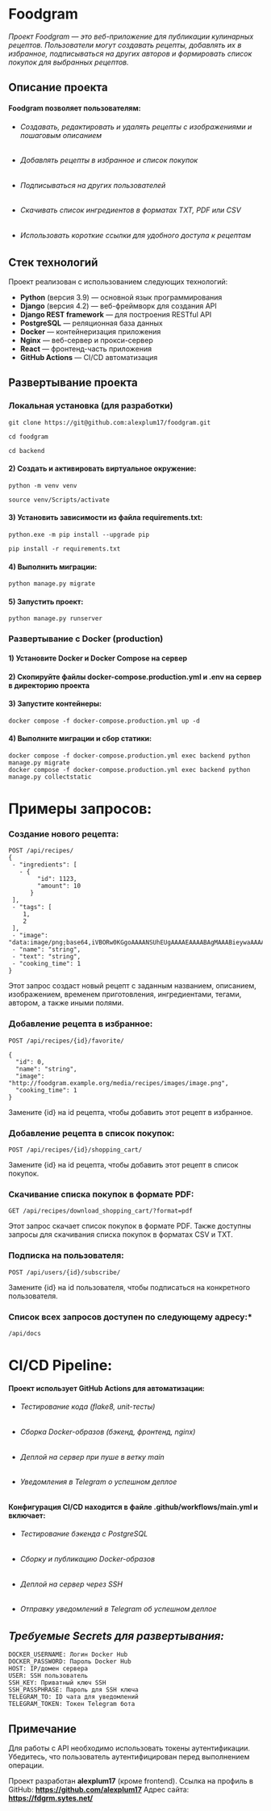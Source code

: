 # **Foodgram**

_Проект Foodgram — это веб-приложение для публикации кулинарных рецептов. Пользователи могут создавать рецепты, добавлять их в избранное, подписываться на других авторов и формировать список покупок для выбранных рецептов._

## **Описание проекта**
#### Foodgram позволяет пользователям:

- ###### Создавать, редактировать и удалять рецепты с изображениями и пошаговым описанием
- ###### Добавлять рецепты в избранное и список покупок
- ###### Подписываться на других пользователей
- ###### Скачивать список ингредиентов в форматах TXT, PDF или CSV
- ###### Использовать короткие ссылки для удобного доступа к рецептам

## **Стек технологий**
Проект реализован с использованием следующих технологий:

- **Python** (версия 3.9) — основной язык программирования
- **Django** (версия 4.2) — веб-фреймворк для создания API
- **Django REST framework** — для построения RESTful API
- **PostgreSQL** — реляционная база данных
- **Docker** — контейнеризация приложения
- **Nginx** — веб-сервер и прокси-сервер
- **React** — фронтенд-часть приложения
- **GitHub Actions** — CI/CD автоматизация

## **Развертывание проекта**
### **Локальная установка (для разработки)**

```
git clone https://git@github.com:alexplum17/foodgram.git
```

```
cd foodgram
```

```
cd backend
```

#### 2) Cоздать и активировать виртуальное окружение:

```
python -m venv venv
```

```
source venv/Scripts/activate 
```

#### 3) Установить зависимости из файла requirements.txt:

```
python.exe -m pip install --upgrade pip
```

```
pip install -r requirements.txt
```

#### 4) Выполнить миграции:

```
python manage.py migrate
```

#### 5) Запустить проект:

```
python manage.py runserver
```

### **Развертывание с Docker (production)**

#### 1) Установите Docker и Docker Compose на сервер
#### 2) Скопируйте файлы docker-compose.production.yml и .env на сервер в директорию проекта
#### 3) Запустите контейнеры:

```
docker compose -f docker-compose.production.yml up -d
```

#### 4) Выполните миграции и сбор статики:

```
docker compose -f docker-compose.production.yml exec backend python manage.py migrate
docker compose -f docker-compose.production.yml exec backend python manage.py collectstatic
```

# **Примеры запросов**:

### Создание нового рецепта:

```
POST /api/recipes/
{
 - "ingredients": [
   - {
        "id": 1123,
        "amount": 10
      }
 ],
 - "tags": [
    1,
    2
 ],
 - "image": "data:image/png;base64,iVBORw0KGgoAAAANSUhEUgAAAAEAAAABAgMAAABieywaAAAACVBMVEUAAAD///9fX1/S0ecCAAAACXBIWXMAAA7EAAAOxAGVKw4bAAAACklEQVQImWNoAAAAggCByxOyYQAAAABJRU5ErkJggg==",
 - "name": "string",
 - "text": "string",
 - "cooking_time": 1
}
```
Этот запрос создаст новый рецепт с заданным названием, описанием, изображением, временем приготовления, ингредиентами, тегами, автором, а также иными полями.

### Добавление рецепта в избранное:

```
POST /api/recipes/{id}/favorite/

{
  "id": 0,
  "name": "string",
  "image": "http://foodgram.example.org/media/recipes/images/image.png",
  "cooking_time": 1
}
```
Замените {id} на id рецепта, чтобы добавить этот рецепт в избранное.


### Добавление рецепта в список покупок:

```
POST /api/recipes/{id}/shopping_cart/
```
Замените {id} на id рецепта, чтобы добавить этот рецепт в список покупок.


### Скачивание списка покупок в формате PDF:

```
GET /api/recipes/download_shopping_cart/?format=pdf
```
Этот запрос скачает список покупок в формате PDF. Также доступны запросы для скачивания списка покупок в форматах CSV и TXT.


### Подписка на пользователя:

```
POST /api/users/{id}/subscribe/
```
Замените {id} на id пользователя, чтобы подписаться на конкретного пользователя.


### Список всех запросов доступен по следующему адресу:*

```
/api/docs
```


# **CI/CD Pipeline**:

#### Проект использует GitHub Actions для автоматизации:

 - ###### Тестирование кода (flake8, unit-тесты)

 - ###### Сборка Docker-образов (бэкенд, фронтенд, nginx)

 - ###### Деплой на сервер при пуше в ветку main

 - ###### Уведомления в Telegram о успешном деплое

#### Конфигурация CI/CD находится в файле .github/workflows/main.yml и включает:

 - ###### Тестирование бэкенда с PostgreSQL

 - ###### Сборку и публикацию Docker-образов

 - ###### Деплой на сервер через SSH

 - ###### Отправку уведомлений в Telegram об успешном деплое


## *Требуемые Secrets для развертывания:*
```
DOCKER_USERNAME: Логин Docker Hub
DOCKER_PASSWORD: Пароль Docker Hub
HOST: IP/домен сервера
USER: SSH пользователь
SSH_KEY: Приватный ключ SSH
SSH_PASSPHRASE: Пароль для SSH ключа
TELEGRAM_TO: ID чата для уведомлений
TELEGRAM_TOKEN: Токен Telegram бота
```

## **Примечание**
Для работы с API необходимо использовать токены аутентификации. Убедитесь, что пользователь аутентифицирован перед выполнением операции.

Проект разработан **alexplum17** (кроме frontend).
Ссылка на профиль в GitHub: **https://github.com/alexplum17**
Адрес сайта: **https://fdgrm.sytes.net/**
